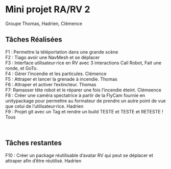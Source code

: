 # Mini projet RA/RV 2

Groupe Thomas, Hadrien, Clémence

## Tâches Réalisées

F1 : Permettre la téléportation dans une grande scène<br>
F2 : Tiago avoir une NavMesh et se déplacer<br>
F3 : Interface utilisateur·rice en RV avec 3 interactions Call Robot, Fait une ronde, et GoTo.<br>
F4 : Gérer l’incendie et les particules. Clémence<br>
F5 : Attraper et lancer la grenade à incendie. Thomas<br>
F6 : Attraper et activer l’extincteur. Thomas<br>
F7: Ramasser tête robot et le réparer une fois l’incendie éteint. Clémeence<br>
F8 : Créer une caméra spectatrice à partir de la FlyCam fournie en unitypackage pour permettre au formateur de prendre un autre point de vue que celui de l’utilisateur·rice. Hadrien<br>
F9 : Projet git avec un Tag et rendre un build TESTE et TESTE et RETESTE ! Tous<br>


<br>

## Tâches restantes

F10 : Créer un package réutilisable d’avatar RV qui peut se déplacer et attraper afin d’être réutilisé. Hadrien <br>
